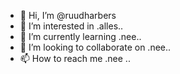 - 👋 Hi, I’m @ruudharbers
- 👀 I’m interested in .alles..
- 🌱 I’m currently learning .nee..
- 💞️ I’m looking to collaborate on .nee..
- 📫 How to reach me .nee
..

<!---
ruudharbers/ruudharbers is a ✨ special ✨ repository because its `README.md` (this file) appears on your GitHub profile.
You can click the Preview link to take a look at your changes.
--->
